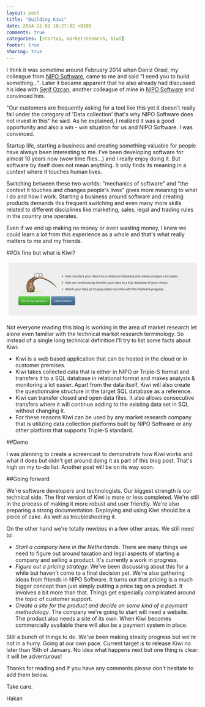 ```yaml
---
layout: post
title: "Building Kiwi"
date: 2014-11-01 10:27:02 +0100
comments: true
categories: [startup, marketresearch, kiwi]
footer: true
sharing: true
---
```


I think it was sometime around February 2014 when Deniz Orsel, my colleague from <a href="http://www.niposoftware.com/" target="_blank">NIPO Software</a>, came to me and said "I need you to build something...". Later it became apparent that he also already had discussed his idea with <a href="https://twitter.com/serifozcan" target="_blank">Serif Ozcan</a>, another colleague of mine in <a href="http://www.niposoftware.com/" target="_blank">NIPO Software</a> and convinced him.

"Our customers are frequently asking for a tool like this yet it doesn't really fall under the category of 'Data collection' that's why NIPO Software does not invest in this" he said. As he explained, I realized it was a good opportunity and also a win - win situation for us and NIPO Software. I was convinced.

Startup life, starting a business and creating something valuable for people have always been interesting to me. I've been developing software for almost 10 years now (wow time flies...) and I really enjoy doing it. But software by itself does not mean anything. It only finds its meaning in a context where it touches human lives. 

Switching between these two worlds: "mechanics of software" and "the context it touches and changes people's lives" gives more meaning to what I do and how I work. Starting a business around software and creating products demands this frequent switching and even many more skills related to different disciplines like marketing, sales, legal and trading rules in the country one operates.

Even if we end up making no money or even wasting money, I knew we could learn a lot from this experience as a whole and that's what really matters to me and my friends.

##Ok fine but what is Kiwi?

![Kiwi Highlights](/assets/Building_Kiwi/Kiwi_Highlights.png)

Not everyone reading this blog is working in the area of market research let alone even familiar with the technical market research terminology. So instead of a single long technical definition I'll try to list some facts about Kiwi:

* Kiwi is a web based application that can be hosted in the cloud or in customer premises.
* Kiwi takes collected data that is either in NIPO or Triple-S format and transfers it to a SQL database in relational format and makes analysis & monitoring a lot easier. Apart from the data itself, Kiwi will also create the questionnaire structure in the target SQL database as a reference.
* Kiwi can transfer closed and open data files. It also allows consecutive transfers where it will continue adding to the existing data set in SQL without changing it.
* For these reasons Kiwi can be used by any market research company that is utilizing data collection platforms built by NIPO Software or any other platform that supports Triple-S standard.

##Demo

I was planning to create a screencast to demonstrate how Kiwi works and what it does but didn't get around doing it as part of this blog post. That's high on my to-do list. Another post will be on its way soon.

##Going forward

We're software developers and technologists. Our biggest strength is our technical side. The first version of Kiwi is more or less completed. We're still in the process of making it more robust and user friendly. We're also preparing a strong documentation. Deploying and using Kiwi should be a piece of cake. As well as troubleshooting it. 

On the other hand we're totally newbies in a few other areas. We still need to:

* _Start a company here in the Netherlands_. There are many things we need to figure out around taxation and legal aspects of starting a company and selling a product. It's currently a work in progress.
* _Figure out a pricing strategy_. We've been discussing about this for a while but haven't come to a final decision yet. We're also gathering ideas from friends in NIPO Software.  It turns out that pricing is a much bigger concept than just simply putting a price tag on a product. It involves a bit more than that. Things get especially complicated around the topic of customer support.
* _Create a site for the product and decide on some kind of a payment methodology_. The company we're going to start will need a website. The product also needs a site of its own. When Kiwi becomes commercially available there will also be a payment system in place.

Still a bunch of things to do. We've been making steady progress but we're not in a hurry. Going at our own pace. Current target is to release Kiwi no later than 15th of January. No idea what happens next but one thing is clear: it will be adventurous!

Thanks for reading and if you have any comments please don't hesitate to add them below.

Take care.

Hakan








